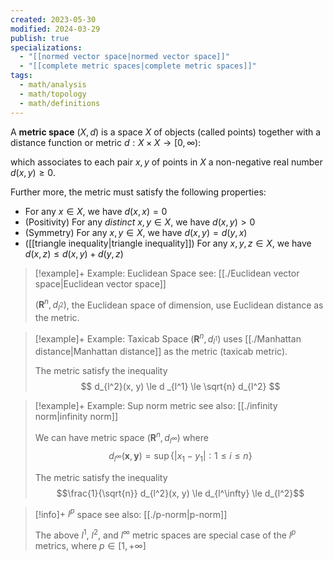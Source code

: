 ```yaml
---
created: 2023-05-30
modified: 2024-03-29
publish: true
specializations:
  - "[[normed vector space|normed vector space]]"
  - "[[complete metric spaces|complete metric spaces]]"
tags:
  - math/analysis
  - math/topology
  - math/definitions
---
```

A **metric space** $(X, d)$ is a space $X$ of objects (called points) together with a distance function or metric $d : X \times X \rightarrow [0, \infty)$:

which associates to each pair $x, y$ of points in $X$ a non-negative real number $d(x, y) \ge 0$.

Further more, the metric must satisfy the following properties:
  - For any $x \in X$, we have $d(x, x) = 0$
  - (Positivity) For any _distinct_ $x, y \in X$, we have $d(x, y) > 0$
  - (Symmetry) For any $x, y \in X$, we have $d(x, y) = d(y, x)$
  - ([[triangle inequality|triangle inequality]]) For any $x, y, z \in X$, we have $d(x, z) \le d(x, y) + d(y, z)$

> [!example]+ Example: Euclidean Space
> see: [[./Euclidean vector space|Euclidean vector space]]
> 
> $(\mathbf{R}^n, d_{l^2})$, the Euclidean space of dimension, use Euclidean distance as the metric.

> [!example]+ Example: Taxicab Space
> $(\mathbf{R}^n, d_{l^1})$ uses [[./Manhattan distance|Manhattan distance]] as the metric (taxicab metric).
>
> The metric satisfy the inequality
> $$
> d_{l^2}(x, y) \le d _{l^1} \le \sqrt{n} d_{l^2}
> $$

> [!example]+ Example: Sup norm metric
> see also: [[./infinity norm|infinity norm]]
> 
> We can have metric space $(\mathbf{R}^n, d_{l^\infty})$ where 
>$$ d_{l^\infty}( \mathbf{x}, \mathbf{y} ) = \sup\{ \left| x_1 - y_1 \right| : 1 \le i \le n \}$$
>
> The metric satisfy the inequality 
> $$\frac{1}{\sqrt{n}} d_{l^2}(x, y) \le d_{l^\infty} \le d_{l^2}$$

> [!info]+ $l^p$ space
> see also: [[./p-norm|p-norm]]
> 
> The above $l^1$, $l^2$, and $l^\infty$ metric spaces are special case of the $l^p$ metrics, where $p \in [1, +\infty]$